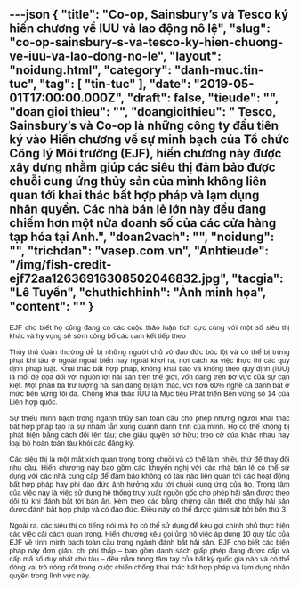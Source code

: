 ---json
{
    "title": "Co-op, Sainsbury’s và Tesco ký hiến chương về IUU và lao động nô lệ",
    "slug": "co-op-sainsbury-s-va-tesco-ky-hien-chuong-ve-iuu-va-lao-dong-no-le",
    "layout": "noidung.html",
    "category": "danh-muc.tin-tuc",
    "tag": [
        "tin-tuc"
    ],
    "date": "2019-05-01T17:00:00.000Z",
    "draft": false,
    "tieude": "",
    "doan gioi thieu": "",
    "doangioithieu": " Tesco, Sainsbury’s và Co-op là những công ty đầu tiên ký vào Hiến chương về sự minh bạch của Tổ chức Công lý Môi trường (EJF), hiến chương này được xây dựng nhằm giúp các siêu thị đảm bảo được chuỗi cung ứng thủy sản của mình không liên quan tới khai thác bất hợp pháp và lạm dụng nhân quyền. Các nhà bán lẻ lớn này đều đang chiếm hơn một nửa doanh số của các cửa hàng tạp hóa tại Anh.",
    "doan2vach": "",
    "noidung": "",
    "trichdan": "vasep.com.vn",
    "Anhtieude": "/img/fish-credit-ejf72aa12636916308502046832.jpg",
    "tacgia": "Lê Tuyến",
    "chuthichhinh": "Ảnh minh họa",
    "__content__": ""
}
---
<p style="text-align:justify"><span style="font-size:13px"><span style="color:#1b1b1b"><span style="font-family:Arial"><span style="background-color:#ffffff">EJF cho biết họ cũng đang c&oacute; c&aacute;c cuộc thảo luận t&iacute;ch cực c&ugrave;ng với một số si&ecirc;u thị kh&aacute;c v&agrave; hy vọng sẽ sớm c&ocirc;ng bố c&aacute;c cam kết tiếp theo</span></span></span></span></p>

<p style="text-align:justify"><span style="font-size:13px"><span style="color:#1b1b1b"><span style="font-family:Arial"><span style="background-color:#ffffff">Thủy thủ đo&agrave;n thường dễ bị những người chủ v&ocirc; đạo đức b&oacute;c lột v&agrave; c&oacute; thể bị trừng phạt khi t&agrave;u ở ngo&agrave;i<span style="font-size:13px"><span style="color:#1b1b1b"><span style="font-family:Arial">&nbsp;ngo&agrave;i biển hay ngo&agrave;i khơi ra, nơi c&aacute;ch xa việc thực thi c&aacute;c quy định ph&aacute;p luật</span></span></span>. Khai th&aacute;c bất hợp ph&aacute;p, kh&ocirc;ng khai b&aacute;o v&agrave; kh&ocirc;ng theo quy định (IUU) l&agrave; mối đe dọa đối với nguồn lợi hải sản tr&ecirc;n thế giới, vốn đang tr&ecirc;n bờ vực của sự cạn kiệt. Một phần ba trữ lượng hải sản đang bị lạm th&aacute;c, với hơn 60% nghề c&aacute; đ&aacute;nh bắt ở mức bền vững tối đa. Chống khai th&aacute;c IUU l&agrave; Mục ti&ecirc;u Ph&aacute;t triển Bền vững số 14 của Li&ecirc;n hợp quốc.</span></span></span></span></p>

<p style="text-align:justify"><span style="font-size:13px"><span style="color:#1b1b1b"><span style="font-family:Arial"><span style="background-color:#ffffff">Sự thiếu minh bạch trong ng&agrave;nh thủy sản to&agrave;n cầu cho ph&eacute;p những người khai th&aacute;c bất hợp ph&aacute;p tạo ra sự nhầm lẫn xung quanh danh t&iacute;nh của m&igrave;nh. Họ c&oacute; thể kh&ocirc;ng bị ph&aacute;t hiện bằng c&aacute;ch đổi t&ecirc;n t&agrave;u; che giấu quyền sở hữu; treo cờ của kh&aacute;c nhau hay loại bỏ ho&agrave;n to&agrave;n t&agrave;u khỏi c&aacute;c đăng k&yacute;.</span></span></span></span></p>

<p style="text-align:justify"><span style="font-size:13px"><span style="color:#1b1b1b"><span style="font-family:Arial"><span style="background-color:#ffffff">C&aacute;c si&ecirc;u thị l&agrave; một mắt x&iacute;ch quan trọng trong chuỗi v&agrave; c&oacute; thể l&agrave;m nhiều thứ để thay đổi nhu cầu. Hiến chương n&agrave;y bao gồm c&aacute;c khuyến nghị với c&aacute;c nh&agrave; b&aacute;n lẻ c&oacute; thể sử dụng với c&aacute;c nh&agrave; cung cấp để đảm bảo kh&ocirc;ng c&oacute; t&agrave;u n&agrave;o li&ecirc;n quan tới c&aacute;c hoạt động bất hợp ph&aacute;p hay phi đạo đức ảnh hưởng xấu tới chuỗi cung ứng của họ. Trọng t&acirc;m của việc n&agrave;y l&agrave; việc sử dụng hệ thống truy xuất nguồn gốc cho ph&eacute;p hải sản được theo d&otilde;i từ khi đ&aacute;nh bắt tới b&agrave;n ăn, k&egrave;m theo c&aacute;c bằng chứng cần thiết cho thấy hải sản được đ&aacute;nh bắt hợp ph&aacute;p v&agrave; c&oacute; đạo đức. Điều n&agrave;y c&oacute; thể được gi&aacute;m s&aacute;t bởi b&ecirc;n thứ 3.</span></span></span></span></p>

<p style="text-align:justify"><span style="font-size:13px"><span style="color:#1b1b1b"><span style="font-family:Arial"><span style="background-color:#ffffff">Ngo&agrave;i ra, c&aacute;c si&ecirc;u thị c&oacute; tiếng n&oacute;i m&agrave; họ c&oacute; thể sử dụng để k&ecirc;u gọi ch&iacute;nh phủ thực hiện c&aacute;c việc cải c&aacute;ch quan trọng. Hiến chương k&ecirc;u gọi ủng hộ việc &aacute;p dụng 10 quy tắc của EJF về t&iacute;nh minh bạch to&agrave;n cầu trong ng&agrave;nh đ&aacute;nh bắt hải sản. EJF cho biết c&aacute;c biện ph&aacute;p n&agrave;y đơn giản, chi ph&iacute; thấp &ndash; bao gồm danh s&aacute;ch giấp ph&eacute;p đang được cấp v&agrave; cấp m&atilde; số duy nhất cho t&agrave;u &ndash; đều nằm trong tầm tay của bất kỳ quốc gia n&agrave;o v&agrave; c&oacute; thể đ&oacute;ng vai tr&ograve; n&ograve;ng cốt trong cuộc chiến chống khai th&aacute;c bất hợp ph&aacute;p v&agrave; lạm dụng nh&acirc;n quyền trong lĩnh vực n&agrave;y.</span></span></span></span></p>
